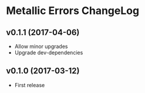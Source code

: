 # Metallic Errors ChangeLog

## v0.1.1 (2017-04-06)

 - Allow minor upgrades
 - Upgrade dev-dependencies


## v0.1.0 (2017-03-12)

 - First release
